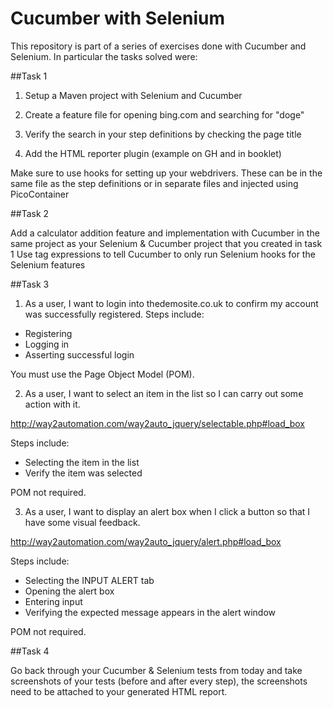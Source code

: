 # Cucumber with Selenium

This repository is part of a series of exercises done with Cucumber and Selenium. In particular the tasks solved were:

##Task 1

1. Setup a Maven project with Selenium and Cucumber

2. Create a feature file for opening bing.com and searching for "doge"

3. Verify the search in your step definitions by checking the page title

4. Add the HTML reporter plugin (example on GH and in booklet)

Make sure to use hooks for setting up your webdrivers. These can be in the same file as the step definitions or in separate files and injected using PicoContainer
	

##Task 2

Add a calculator addition feature and implementation with Cucumber in the same project as your Selenium & Cucumber project that you created in task 1
Use tag expressions to tell Cucumber to only run Selenium hooks for the Selenium features

##Task 3

1. As a user, I want to login into thedemosite.co.uk to confirm my account was successfully registered.
 Steps include:
- Registering
- Logging in
- Asserting successful login

You must use the Page Object Model (POM).

2. As a user, I want to select an item in the list so I can carry out some action with it.

http://way2automation.com/way2auto_jquery/selectable.php#load_box

Steps include:
- Selecting the item in the list
- Verify the item was selected

POM not required.

3. As a user, I want to display an alert box when I click a button so that I have some visual feedback.

http://way2automation.com/way2auto_jquery/alert.php#load_box

Steps include:
- Selecting the INPUT ALERT tab
- Opening the alert box
- Entering input
- Verifying the expected message appears in the alert window

POM not required.

##Task 4

Go back through your Cucumber & Selenium tests from today and take screenshots of your tests (before and after every step), the screenshots need to be attached to your generated HTML report.
